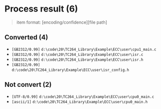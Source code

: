 # Process result (6)

> item format: [encoding/confidence][file path]

## Converted (4)

- `[GB2312/0.99]` `d:\code\20\TC264_Library\Example\ECC\user\cpu1_main.c`
- `[GB2312/0.99]` `d:\code\20\TC264_Library\Example\ECC\user\isr.c`
- `[GB2312/0.99]` `d:\code\20\TC264_Library\Example\ECC\user\isr.h`
- `[GB2312/0.99]` `d:\code\20\TC264_Library\Example\ECC\user\isr_config.h`

## Not convert (2)

- `[UTF-8/0.99]` `d:\code\20\TC264_Library\Example\ECC\user\cpu0_main.c`
- `[ascii/1]` `d:\code\20\TC264_Library\Example\ECC\user\cpu0_main.h`
